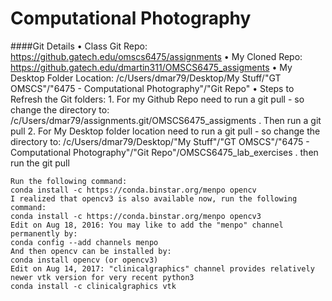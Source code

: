 # Computational Photography
####Git Details
    • Class Git Repo: https://github.gatech.edu/omscs6475/assignments
    • My Cloned Repo: https://github.gatech.edu/dmartin311/OMSCS6475_assigments
    • My Desktop Folder Location: /c/Users/dmar79/Desktop/My Stuff/"GT OMSCS"/"6475 - Computational Photography"/"Git Repo"
	• Steps to Refresh the Git folders:
		1. For my Github Repo need to run a git pull - so change the directory to:  /c/Users/dmar79/assignments.git/OMSCS6475_assigments . Then run a git pull
		2. For My Desktop folder location need to run a git pull  - so change the directory to: /c/Users/dmar79/Desktop/"My Stuff"/"GT OMSCS"/"6475 - Computational Photography"/"Git Repo"/OMSCS6475_lab_exercises . then run the git pull
	
    Run the following command:
    conda install -c https://conda.binstar.org/menpo opencv
    I realized that opencv3 is also available now, run the following command:
    conda install -c https://conda.binstar.org/menpo opencv3
    Edit on Aug 18, 2016: You may like to add the "menpo" channel permanently by:
    conda config --add channels menpo
    And then opencv can be installed by:
    conda install opencv (or opencv3)
    Edit on Aug 14, 2017: "clinicalgraphics" channel provides relatively newer vtk version for very recent python3
    conda install -c clinicalgraphics vtk


